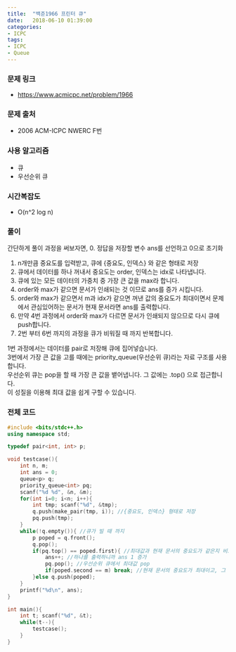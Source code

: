 ```yaml
---
title:  "백준1966 프린터 큐"
date:   2018-06-10 01:39:00
categories:
- ICPC
tags:
- ICPC
- Queue
---
```


### 문제 링크
* https://www.acmicpc.net/problem/1966

### 문제 출처
* 2006 ACM-ICPC NWERC F번

### 사용 알고리즘
* 큐
* 우선순위 큐

### 시간복잡도
* O(n^2 log n)

### 풀이
간단하게 풀이 과정을 써보자면,
0. 정답을 저장할 변수 ans를 선언하고 0으로 초기화
1. n개만큼 중요도를 입력받고, 큐에 {중요도, 인덱스} 와 같은 형태로 저장
2. 큐에서 데이터를 하나 꺼내서 중요도는 order, 인덱스는 idx로 나타냅니다.
3. 큐에 있는 모든 데이터의 가중치 중 가장 큰 값을 max라 합니다.
4. order와 max가 같으면 문서가 인쇄되는 것 이므로 ans를 증가 시킵니다.
5. order와 max가 같으면서 m과 idx가 같으면 꺼낸 값의 중요도가 최대이면서 문제에서 관심있어하는 문서가 현재 문서라면 ans를 출력합니다.
6. 만약 4번 과정에서 order와 max가 다르면 문서가 인쇄되지 않으므로 다시 큐에 push합니다.
7. 2번 부터 6번 까지의 과정을 큐가 비워질 때 까지 반복합니다.

1번 과정에서는 데이터를 pair로 저장해 큐에 집어넣습니다.<br>
3번에서 가장 큰 값을 고를 때에는 priority_queue(우선순위 큐)라는 자료 구조를 사용합니다.<br>
우선순위 큐는 pop을 할 때 가장 큰 값을 뱉어냅니다. 그 값에는 .top() 으로 접근합니다.<br>
이 성질을 이용해 최대 값을 쉽게 구할 수 있습니다.

### 전체 코드
```cpp
#include <bits/stdc++.h>
using namespace std;

typedef pair<int, int> p;

void testcase(){
    int n, m;
    int ans = 0;
    queue<p> q;
    priority_queue<int> pq;
    scanf("%d %d", &n, &m);
    for(int i=0; i<n; i++){
        int tmp; scanf("%d", &tmp);
        q.push(make_pair(tmp, i)); //{중요도, 인덱스} 형태로 저장
        pq.push(tmp);
    }
    while(!q.empty()){ //큐가 빌 때 까지
        p poped = q.front();
        q.pop();
        if(pq.top() == poped.first){ //최대값과 현재 문서의 중요도가 같은지 비교
            ans++; //하나를 출력하니까 ans 1 증가
            pq.pop(); //우선순위 큐에서 최대값 pop
            if(poped.second == m) break; //현재 문서의 중요도가 최대이고, 그 문서가 내가 찾고자 하는 문서이면 반복문 종료
        }else q.push(poped);
    }
    printf("%d\n", ans);
}

int main(){
    int t; scanf("%d", &t);
    while(t--){
        testcase();
    }
}
```
